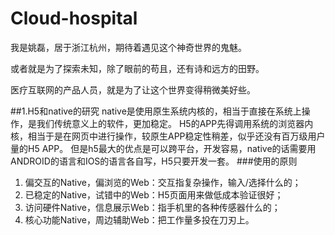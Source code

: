 # Cloud-hospital

我是姚磊，居于浙江杭州，期待着遇见这个神奇世界的鬼魅。

或者就是为了探索未知，除了眼前的苟且，还有诗和远方的田野。

医疗互联网的产品人员，就是为了让这个世界变得稍微美好些。

##1.H5和native的研究
native是使用原生系统内核的，相当于直接在系统上操作，是我们传统意义上的软件，更加稳定。
H5的APP先得调用系统的浏览器内核，相当于是在网页中进行操作，较原生APP稳定性稍差，似乎还没有百万级用户量的H5 APP。
但是h5最大的优点是可以跨平台，开发容易，native的话需要用ANDROID的语言和IOS的语言各自写，H5只要开发一套。
###使用的原则
1. 偏交互的Native，偏浏览的Web：交互指复杂操作，输入/选择什么的；
2. 已稳定的Native，试错中的Web：H5页面用来做低成本验证很好；
3. 访问硬件Native，信息展示Web：指手机里的各种传感器什么的；
4. 核心功能Native，周边辅助Web：把工作量多投在刀刃上。

